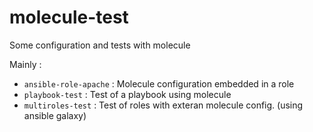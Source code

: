 # molecule-test

Some configuration and tests with molecule

Mainly :

  * `ansible-role-apache` : Molecule configuration embedded in a role
  * `playbook-test` : Test of a playbook using molecule
  * `multiroles-test` : Test of roles with exteran molecule config. (using ansible galaxy)
